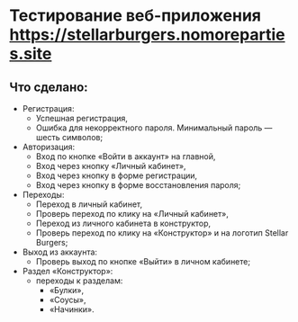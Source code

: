 # Тестирование веб-приложения https://stellarburgers.nomoreparties.site

## Что сделано:
* Регистрация:
  * Успешная регистрация,
  * Ошибка для некорректного пароля. Минимальный пароль — шесть символов;
* Авторизация:
  * Вход по кнопке «Войти в аккаунт» на главной,
  * Вход через кнопку «Личный кабинет»,
  * Вход через кнопку в форме регистрации,
  * Вход через кнопку в форме восстановления пароля;
* Переходы:
  * Переход в личный кабинет,
  * Проверь переход по клику на «Личный кабинет»,
  * Переход из личного кабинета в конструктор,
  * Проверь переход по клику на «Конструктор» и на логотип Stellar Burgers;
* Выход из аккаунта:
  * Проверь выход по кнопке «Выйти» в личном кабинете;
* Раздел «Конструктор»:
  * переходы к разделам:
    *  «Булки»,
    *  «Соусы»,
    *  «Начинки».